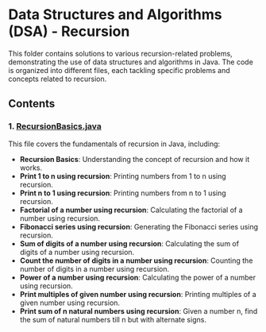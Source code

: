 # Data Structures and Algorithms (DSA) - Recursion

This folder contains solutions to various recursion-related problems, demonstrating the use of data structures and algorithms in Java. The code is organized into different files, each tackling specific problems and concepts related to recursion.

## Contents

### 1. [RecursionBasics.java](https://github.com/AnkushGitRepo/DSA/blob/main/src/main/java/org/example/Recursion/RecursionBasics.java)
This file covers the fundamentals of recursion in Java, including:
- **Recursion Basics**: Understanding the concept of recursion and how it works.
- **Print 1 to n using recursion**: Printing numbers from 1 to n using recursion.
- **Print n to 1 using recursion**: Printing numbers from n to 1 using recursion.
- **Factorial of a number using recursion**: Calculating the factorial of a number using recursion.
- **Fibonacci series using recursion**: Generating the Fibonacci series using recursion.
- **Sum of digits of a number using recursion**: Calculating the sum of digits of a number using recursion.
- **Count the number of digits in a number using recursion**: Counting the number of digits in a number using recursion.
- **Power of a number using recursion**: Calculating the power of a number using recursion.
- **Print multiples of given number using recursion**: Printing multiples of a given number using recursion.
- **Print sum of n natural numbers using recursion**: Given a number n, find the sum of natural numbers till n but with alternate signs.

